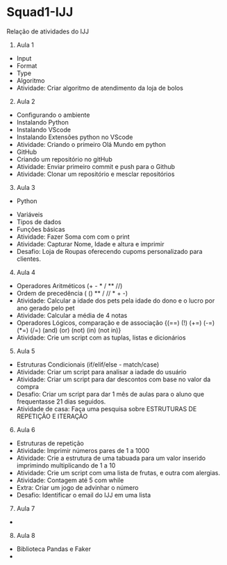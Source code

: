 # Squad1-IJJ
Relação de atividades do IJJ

1. Aula 1
- Input
- Format
- Type
- Algoritmo
- Atividade: Criar algoritmo de atendimento da loja de bolos

2. Aula 2
- Configurando o ambiente
- Instalando Python
- Instalando VScode
- Instalando Extensões python no VScode
- Atividade: Criando o primeiro Olá Mundo em python
- GitHub
- Criando um repositório no gitHub
- Atividade: Enviar primeiro commit e push para o Github
- Atividade: Clonar um repositório e mesclar repositórios

3. Aula 3
+ Python
- Variáveis
- Tipos de dados
- Funções básicas
- Atividade: Fazer Soma com com o print
- Atividade: Capturar Nome, Idade e altura e imprimir
- Desafio: Loja de Roupas oferecendo cupoms personalizado para clientes.

4. Aula 4
- Operadores Aritméticos (+ - * / ** //)
- Ordem de precedência ( () ** / // * + -)
- Atividade: Calcular a idade dos pets pela idade do dono e o lucro por ano gerado pelo pet
- Atividade: Calcular a média de 4 notas
- Operadores Lógicos, comparação e de associação {(==) (!) (+=) (-=) (*=) (/=) (and) (or) (not) (in) (not in)}
- Atividade: Crie um script com as tuplas, listas e dicionários

5. Aula 5
- Estruturas Condicionais (if/elif/else - match/case)
- Atividade: Criar um script para analisar a iadade do usuário
- Atividade: Criar um script para dar descontos com base no valor da compra
- Desafio: Criar um script para dar 1 mês de aulas para o aluno que frequentasse 21 dias seguidos.
- Atividade de casa: Faça uma pesquisa sobre ESTRUTURAS DE REPETIÇÃO E ITERAÇÃO

6. Aula 6
- Estruturas de repetição
- Atividade: Imprimir números pares de 1 a 1000
- Atividade: Crie a estrutura de uma tabuada para um valor inserido imprimindo multiplicando de 1 a 10
- Atividade: Crie um script com uma lista de frutas, e outra com alergias.
- Atividade: Contagem até 5 com while
- Extra: Criar um jogo de advinhar o número
- Desafio: Identificar o email do IJJ em uma lista

7. Aula 7
- 

8. Aula 8
- Biblioteca Pandas e Faker
- 